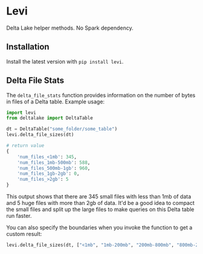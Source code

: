 # Levi

Delta Lake helper methods.  No Spark dependency.

## Installation

Install the latest version with `pip install levi`.

## Delta File Stats

The `delta_file_stats` function provides information on the number of bytes in files of a Delta table.  Example usage:

```python
import levi
from deltalake import DeltaTable

dt = DeltaTable("some_folder/some_table")
levi.delta_file_sizes(dt)

# return value
{
    'num_files_<1mb': 345, 
    'num_files_1mb-500mb': 588,
    'num_files_500mb-1gb': 960,
    'num_files_1gb-2gb': 0, 
    'num_files_>2gb': 5
}
```

This output shows that there are 345 small files with less than 1mb of data and 5 huge files with more than 2gb of data.  It'd be a good idea to compact the small files and split up the large files to make queries on this Delta table run faster.

You can also specify the boundaries when you invoke the function to get a custom result:

```python
levi.delta_file_sizes(dt, ["<1mb", "1mb-200mb", "200mb-800mb", "800mb-2gb", ">2gb"])
```
